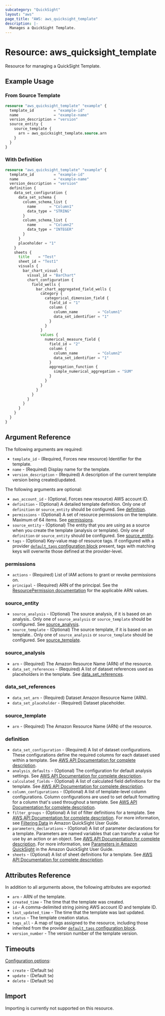 ```yaml
---
subcategory: "QuickSight"
layout: "aws"
page_title: "AWS: aws_quicksight_template"
description: |-
  Manages a QuickSight Template.
---
```


# Resource: aws_quicksight_template

Resource for managing a QuickSight Template.

## Example Usage

### From Source Template

```terraform
resource "aws_quicksight_template" "example" {
  template_id         = "example-id"
  name                = "example-name"
  version_description = "version"
  source_entity {
    source_template {
      arn = aws_quicksight_template.source.arn
    }
  }
}
```

### With Definition

```terraform
resource "aws_quicksight_template" "example" {
  template_id         = "example-id"
  name                = "example-name"
  version_description = "version"
  definition {
    data_set_configuration {
      data_set_schema {
        column_schema_list {
          name      = "Column1"
          data_type = "STRING"
        }
        column_schema_list {
          name      = "Column2"
          data_type = "INTEGER"
        }
      }
      placeholder = "1"
    }
    sheets {
      title    = "Test"
      sheet_id = "Test1"
      visuals {
        bar_chart_visual {
          visual_id = "BarChart"
          chart_configuration {
            field_wells {
              bar_chart_aggregated_field_wells {
                category {
                  categorical_dimension_field {
                    field_id = "1"
                    column {
                      column_name         = "Column1"
                      data_set_identifier = "1"
                    }
                  }
                }
                values {
                  numerical_measure_field {
                    field_id = "2"
                    column {
                      column_name         = "Column2"
                      data_set_identifier = "1"
                    }
                    aggregation_function {
                      simple_numerical_aggregation = "SUM"
                    }
                  }
                }
              }
            }
          }
        }
      }
    }
  }
}
```

## Argument Reference

The following arguments are required:

* `template_id` - (Required, Forces new resource) Identifier for the template.
* `name` - (Required) Display name for the template.
* `version_description` - (Required) A description of the current template version being created/updated.

The following arguments are optional:

* `aws_account_id` - (Optional, Forces new resource) AWS account ID.
* `definition` - (Optional) A detailed template definition. Only one of `definition` or `source_entity` should be configured. See [definition](#definition).
* `permissions` - (Optional) A set of resource permissions on the template. Maximum of 64 items. See [permissions](#permissions).
* `source_entity` - (Optional) The entity that you are using as a source when you create the template (analysis or template). Only one of `definition` or `source_entity` should be configured. See [source_entity](#source_entity).
* `tags` - (Optional) Key-value map of resource tags. If configured with a provider [`default_tags` configuration block](/docs/providers/aws/index.html#default_tags-configuration-block) present, tags with matching keys will overwrite those defined at the provider-level.

### permissions

* `actions` - (Required) List of IAM actions to grant or revoke permissions on.
* `principal` - (Required) ARN of the principal. See the [ResourcePermission documentation](https://docs.aws.amazon.com/quicksight/latest/APIReference/API_ResourcePermission.html) for the applicable ARN values.

### source_entity

* `source_analysis` - (Optional) The source analysis, if it is based on an analysis.. Only one of `source_analysis` or `source_template` should be configured. See [source_analysis](#source_analysis).
* `source_template` - (Optional) The source template, if it is based on an template.. Only one of `source_analysis` or `source_template` should be configured. See [source_template](#source_template).

### source_analysis

* `arn` - (Required) The Amazon Resource Name (ARN) of the resource.
* `data_set_references` - (Required) A list of dataset references used as placeholders in the template. See [data_set_references](#data_set_references).

### data_set_references

* `data_set_arn` - (Required) Dataset Amazon Resource Name (ARN).
* `data_set_placeholder` - (Required) Dataset placeholder.

### source_template

* `arn` - (Required) The Amazon Resource Name (ARN) of the resource.

### definition

* `data_set_configuration` - (Required) A list of dataset configurations. These configurations define the required columns for each dataset used within a template. See [AWS API Documentation for complete description](https://docs.aws.amazon.com/quicksight/latest/APIReference/API_DataSetConfiguration.html).
* `analysis_defaults` - (Optional) The configuration for default analysis settings. See [AWS API Documentation for complete description](https://docs.aws.amazon.com/quicksight/latest/APIReference/API_AnalysisDefaults.html).
* `calculated_fields` - (Optional) A list of calculated field definitions for the template. See [AWS API Documentation for complete description](https://docs.aws.amazon.com/quicksight/latest/APIReference/API_CalculatedField.html).
* `column_configurations` - (Optional) A list of template-level column configurations. Column configurations are used to set default formatting for a column that's used throughout a template. See [AWS API Documentation for complete description](ttps://docs.aws.amazon.com/quicksight/latest/APIReference/API_ColumnConfiguration.html).
* `filter_groups` - (Optional) A list of filter definitions for a template. See [AWS API Documentation for complete description](https://docs.aws.amazon.com/quicksight/latest/APIReference/API_FilterGroup.html). For more information, see [Filtering Data](https://docs.aws.amazon.com/quicksight/latest/user/filtering-visual-data.html) in Amazon QuickSight User Guide.
* `parameters_declarations` - (Optional) A list of parameter declarations for a template. Parameters are named variables that can transfer a value for use by an action or an object. See [AWS API Documentation for complete description](https://docs.aws.amazon.com/quicksight/latest/APIReference/API_ParameterDeclaration.html). For more information, see [Parameters in Amazon QuickSight](https://docs.aws.amazon.com/quicksight/latest/user/parameters-in-quicksight.html) in the Amazon QuickSight User Guide.
* `sheets` - (Optional) A list of sheet definitions for a template. See [AWS API Documentation for complete description](https://docs.aws.amazon.com/quicksight/latest/APIReference/API_SheetDefinition.html).

## Attributes Reference

In addition to all arguments above, the following attributes are exported:

* `arn` - ARN of the template.
* `created_time` - The time that the template was created.
* `id` - A comma-delimited string joining AWS account ID and template ID.
* `last_updated_time` - The time that the template was last updated.
* `status` - The template creation status.
* `tags_all` - A map of tags assigned to the resource, including those inherited from the provider [`default_tags` configuration block](/docs/providers/aws/index.html#default_tags-configuration-block).
* `version_number` - The version number of the template version.

## Timeouts

[Configuration options](https://developer.hashicorp.com/terraform/language/resources/syntax#operation-timeouts):

* `create` - (Default `5m`)
* `update` - (Default `5m`)
* `delete` - (Default `5m`)

## Import

Importing is currently not supported on this resource.

